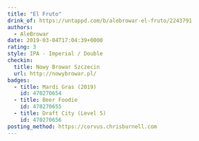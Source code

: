 ```yaml
---
title: "El Fruto"
drink_of: https://untappd.com/b/alebrowar-el-fruto/2243791
authors:
  - AleBrowar
date: 2019-03-04T17:04:39+0000
rating: 3
style: IPA - Imperial / Double
checkin:
  title: Nowy Browar Szczecin
  url: http://nowybrowar.pl/
badges:
  - title: Mardi Gras (2019)
    id: 470270654
  - title: Beer Foodie
    id: 470270655
  - title: Draft City (Level 5)
    id: 470270656
posting_method: https://corvus.chrisburnell.com
---
```

